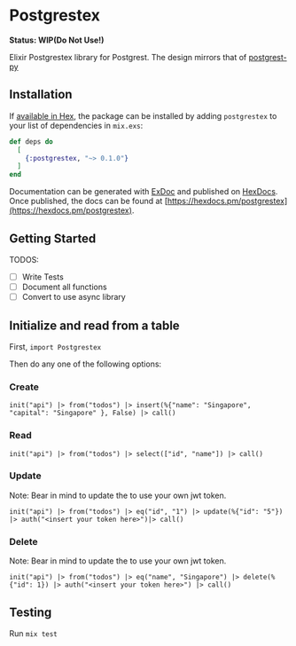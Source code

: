 
# Postgrestex

**Status: WIP(Do Not Use!)**


Elixir Postgrestex library for Postgrest. The design mirrors that of [postgrest-py](https://github.com/supabase/postgrest-py)

## Installation

If [available in Hex](https://hex.pm/docs/publish), the package can be installed
by adding `postgrestex` to your list of dependencies in `mix.exs`:

```elixir
def deps do
  [
    {:postgrestex, "~> 0.1.0"}
  ]
end
```


Documentation can be generated with [ExDoc](https://github.com/elixir-lang/ex_doc)
and published on [HexDocs](https://hexdocs.pm). Once published, the docs can
be found at [https://hexdocs.pm/postgrestex](https://hexdocs.pm/postgrestex).

## Getting Started


TODOS:
- [ ] Write Tests
- [ ] Document all functions
- [ ] Convert to use async library

## Initialize and read from a table

First, `import Postgrestex`

Then do any one of the following options:

### Create
```
init("api") |> from("todos") |> insert(%{"name": "Singapore", "capital": "Singapore" }, False) |> call()
```

### Read
```
init("api") |> from("todos") |> select(["id", "name"]) |> call()
```

### Update
Note: Bear in mind to update the <insert your token field> to use your own jwt token.
```
init("api") |> from("todos") |> eq("id", "1") |> update(%{"id": "5"}) |> auth("<insert your token here>")|> call()
```

### Delete
Note: Bear in mind to update the <insert your token field> to use your own jwt token.
```
init("api") |> from("todos") |> eq("name", "Singapore") |> delete(%{"id": 1}) |> auth("<insert your token here>") |> call()
```

## Testing

Run `mix test`



